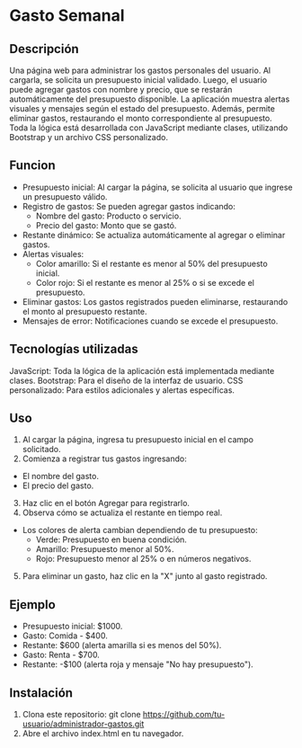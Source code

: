 # Gasto Semanal

## Descripción
Una página web para administrar los gastos personales del usuario. Al cargarla, se solicita un presupuesto inicial validado. 
Luego, el usuario puede agregar gastos con nombre y precio, que se restarán automáticamente del presupuesto disponible. La aplicación muestra alertas visuales y mensajes 
según el estado del presupuesto. Además, permite eliminar gastos, restaurando el monto correspondiente al presupuesto. 
Toda la lógica está desarrollada con JavaScript mediante clases, utilizando Bootstrap y un archivo CSS personalizado.

## Funcion
- Presupuesto inicial: Al cargar la página, se solicita al usuario que ingrese un presupuesto válido.
- Registro de gastos: Se pueden agregar gastos indicando:
  - Nombre del gasto: Producto o servicio.
  - Precio del gasto: Monto que se gastó.
- Restante dinámico: Se actualiza automáticamente al agregar o eliminar gastos.
- Alertas visuales:
  - Color amarillo: Si el restante es menor al 50% del presupuesto inicial.
  - Color rojo: Si el restante es menor al 25% o si se excede el presupuesto.
- Eliminar gastos: Los gastos registrados pueden eliminarse, restaurando el monto al presupuesto restante.
- Mensajes de error: Notificaciones cuando se excede el presupuesto.
  
## Tecnologías utilizadas
JavaScript: Toda la lógica de la aplicación está implementada mediante clases.
Bootstrap: Para el diseño de la interfaz de usuario.
CSS personalizado: Para estilos adicionales y alertas específicas.

## Uso
1. Al cargar la página, ingresa tu presupuesto inicial en el campo solicitado.
2. Comienza a registrar tus gastos ingresando:
  - El nombre del gasto.
  - El precio del gasto.
3. Haz clic en el botón Agregar para registrarlo.
4. Observa cómo se actualiza el restante en tiempo real.
  - Los colores de alerta cambian dependiendo de tu presupuesto:
    - Verde: Presupuesto en buena condición.
    - Amarillo: Presupuesto menor al 50%.
    - Rojo: Presupuesto menor al 25% o en números negativos.
5. Para eliminar un gasto, haz clic en la "X" junto al gasto registrado.

## Ejemplo
- Presupuesto inicial: $1000.
- Gasto: Comida - $400.
- Restante: $600 (alerta amarilla si es menos del 50%).
- Gasto: Renta - $700.
- Restante: -$100 (alerta roja y mensaje "No hay presupuesto").

## Instalación
1. Clona este repositorio:
  git clone https://github.com/tu-usuario/administrador-gastos.git
2. Abre el archivo index.html en tu navegador.
